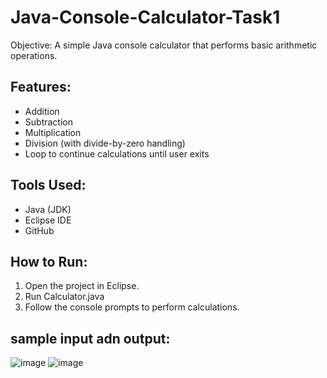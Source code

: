 # Java-Console-Calculator-Task1
 Objective:
A simple Java console calculator that performs basic arithmetic operations.

## Features:
- Addition
- Subtraction
- Multiplication
- Division (with divide-by-zero handling)
- Loop to continue calculations until user exits

## Tools Used:
- Java (JDK)
- Eclipse IDE
- GitHub

## How to Run:
1. Open the project in Eclipse.
2. Run Calculator.java
3. Follow the console prompts to perform calculations.

## sample input adn output:

![image](https://github.com/user-attachments/assets/dcb14a09-d397-4c01-b8df-9690f464aab7)
![image](https://github.com/user-attachments/assets/e1ce5c4a-04f6-422b-8a6b-7c82a1bb6382)


